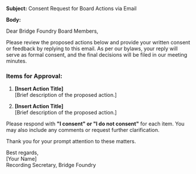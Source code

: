 **Subject:** Consent Request for Board Actions via Email

**Body:**

Dear Bridge Foundry Board Members,

Please review the proposed actions below and provide your written consent or feedback by replying to this email. As per our bylaws, your reply will serve as formal consent, and the final decisions will be filed in our meeting minutes.

### Items for Approval:

1. **[Insert Action Title]**  
   [Brief description of the proposed action.]

2. **[Insert Action Title]**  
   [Brief description of the proposed action.]

Please respond with **"I consent" or "I do not consent"** for each item. You may also include any comments or request further clarification.

Thank you for your prompt attention to these matters.

Best regards,  
[Your Name]  
Recording Secretary, Bridge Foundry
